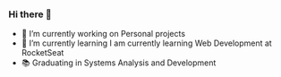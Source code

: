 ### Hi there 👋

<!--
**rildodev/rildodev** is a ✨ _special_ ✨ repository because its `README.md` (this file) appears on your GitHub profile.

Here are some ideas to get you started:

- 🔭 I’m currently working on Personal projects
- 🌱 I’m currently learning JavaScript
- 😄 Pronouns: ...
- ⚡ Fun fact: ...
-->

- 🔭 I’m currently working on Personal projects
- 🌱 I’m currently learning I am currently learning Web Development at RocketSeat
- 📚 Graduating in Systems Analysis and Development
